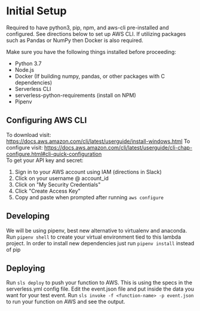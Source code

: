 # Initial Setup
Required to have python3, pip, npm, and aws-cli pre-installed and configured. See directions below to set up AWS CLI.
If utilizing packages such as Pandas or NumPy then Docker is also required.

Make sure you have the following things installed before proceeding:
* Python 3.7
* Node.js
* Docker (If building numpy, pandas, or other packages with C dependencies)
* Serverless CLI
* serverless-python-requirements (install on NPM)
* Pipenv

## Configuring AWS CLI
To download visit: https://docs.aws.amazon.com/cli/latest/userguide/install-windows.html
To configure visit: https://docs.aws.amazon.com/cli/latest/userguide/cli-chap-configure.html#cli-quick-configuration   
To get your API key and secret:
1. Sign in to your AWS account using IAM (directions in Slack)
2. Click on your username @ account_id
3. Click on "My Security Credentials"
4. Click "Create Access Key"
5. Copy and paste when prompted after running `aws configure`

## Developing
We will be using pipenv, best new alternative to virtualenv and anaconda.
Run `pipenv shell` to create your virtual environment tied to this lambda project.
In order to install new dependencies just run `pipenv install` instead of pip

## Deploying
Run `sls deploy` to push your function to AWS. This is using the specs in the serverless.yml config file.
Edit the event.json file and put inside the data you want for your test event.
Run `sls invoke -f <function-name> -p event.json` to run your function on AWS and see the output.
